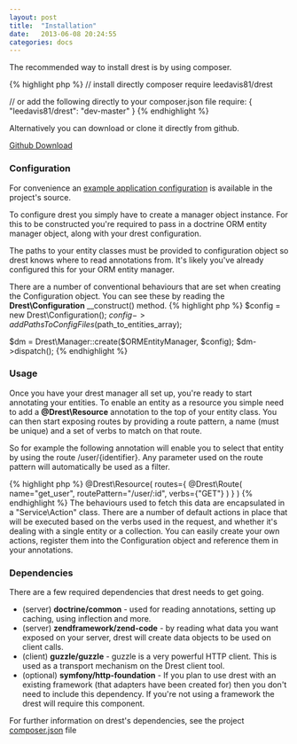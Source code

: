```yaml
---
layout: post
title:  "Installation"
date:   2013-06-08 20:24:55
categories: docs
---
```

The recommended way to install drest is by using composer.

{% highlight php %}
// install directly
composer require leedavis81/drest

// or add the following directly to your composer.json file
require: {
    "leedavis81/drest": "dev-master"
}
{% endhighlight %}

 Alternatively you can download or clone it directly from github.
 
 <a class="btn btn-medium btn-primary" href="https://github.com/leedavis81/drest/archive/master.zip">Github Download</a> 

### Configuration

For convenience an [example application configuration](https://github.com/leedavis81/drest/blob/master/examples/application1/public/index.php) is available in the project's source.

To configure drest you simply have to create a manager object instance. For this to be constructed you're required to pass in a doctrine ORM entity manager object, along with your drest configuration.

The paths to your entity classes must be provided to configuration object so drest knows where to read annotations from. It's likely you've already configured this for your ORM entity manager.

There are a number of conventional behaviours that are set when creating the Configuration object. You can see these by reading the **Drest\Configuration** \__construct() method.
{% highlight php %}
$config = new Drest\Configuration();
$config->addPathsToConfigFiles($path_to_entities_array);

$dm = Drest\Manager::create($ORMEntityManager, $config);
$dm->dispatch();
{% endhighlight %}

### Usage

Once you have your drest manager all set up, you're ready to start annotating your entities. 
To enable an entity as a resource you simple need to add a **@Drest\\Resource** annotation to the top of your entity class. 
You can then start exposing routes by providing a route pattern, a name (must be unique) and a set of verbs to match on that route.

So for example the following annotation will enable you to select that entity by using the route /user/{identifier}. 
Any parameter used on the route pattern will automatically be used as a filter.

{% highlight php %}
@Drest\Resource(
    routes={
        @Drest\Route(
            name="get_user",
            routePattern="/user/:id",
            verbs={"GET"}
        )
    }
)
{% endhighlight %}
The behaviours used to fetch this data are encapsulated in a "Service\Action" class. 
There are a number of default actions in place that will be executed based on the verbs used in the request, and whether it's dealing with a single entity or a collection. 
You can easily create your own actions, register them into the Configuration object and reference them in your annotations.

### Dependencies
There are a few required dependencies that drest needs to get going. 

- (server) **doctrine/common** - used for reading annotations, setting up caching, using inflection and more.
- (server) **zendframework/zend-code** - by reading what data you want exposed on your server, drest will create data objects to be used on client calls.
- (client) **guzzle/guzzle** - guzzle is a very powerful HTTP client. This is used as a transport mechanism on the Drest client tool.
- (optional) **symfony/http-foundation** - If you plan to use drest with an existing framework (that adapters have been created for) then you don't need to include this dependency.
If you're not using a framework the drest will require this component.

For further information on drest's dependencies, see the project [composer.json](https://github.com/leedavis81/drest/blob/master/composer.json) file

